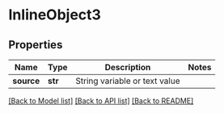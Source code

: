 # InlineObject3

## Properties
Name | Type | Description | Notes
------------ | ------------- | ------------- | -------------
**source** | **str** | String variable or text value | 

[[Back to Model list]](../README.md#documentation-for-models) [[Back to API list]](../README.md#documentation-for-api-endpoints) [[Back to README]](../README.md)


